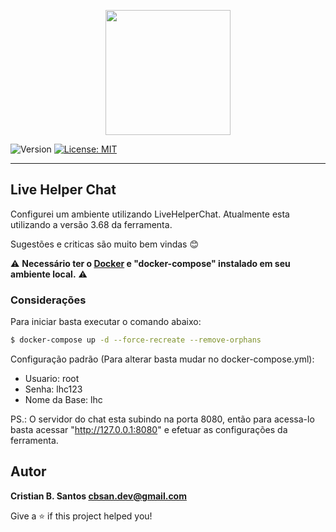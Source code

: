 <p align="center"><a href="#" target="_blank"><img src="https://doc.livehelperchat.com/img/logo.png" width="200"></a></p>

![Version](https://img.shields.io/badge/version-1.0.0-blue.svg?cacheSeconds=2592000)
[![License: MIT](https://img.shields.io/badge/License-MIT-yellow.svg)](#)

---

## Live Helper Chat

Configurei um ambiente utilizando LiveHelperChat. Atualmente esta utilizando a versão 3.68 da ferramenta.

Sugestões e criticas são muito bem vindas :blush:

⚠️ **Necessário ter o [Docker](https://docs.docker.com/engine/) e "docker-compose" instalado em seu ambiente local.** ⚠️

### Considerações

Para iniciar basta executar o comando abaixo:

```sh
$ docker-compose up -d --force-recreate --remove-orphans
```

Configuração padrão (Para alterar basta mudar no docker-compose.yml):

- Usuario: root
- Senha: lhc123
- Nome da Base: lhc

PS.: O servidor do chat esta subindo na porta 8080, então para acessa-lo basta acessar "http://127.0.0.1:8080" e efetuar as configurações da ferramenta.

## Autor

**Cristian B. Santos <cbsan.dev@gmail.com>**

Give a ⭐️ if this project helped you!
